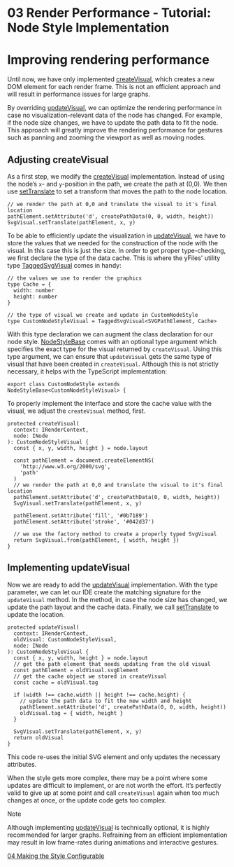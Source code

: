 <!--
 //////////////////////////////////////////////////////////////////////////////
 // @license
 // This file is part of yFiles for HTML 2.6.
 // Use is subject to license terms.
 //
 // Copyright (c) 2000-2023 by yWorks GmbH, Vor dem Kreuzberg 28,
 // 72070 Tuebingen, Germany. All rights reserved.
 //
 //////////////////////////////////////////////////////////////////////////////
-->
# 03 Render Performance - Tutorial: Node Style Implementation

# Improving rendering performance

Until now, we have only implemented [createVisual](https://docs.yworks.com/yfileshtml/#/api/NodeStyleBase#NodeStyleBase-method-createVisual), which creates a new DOM element for each render frame. This is not an efficient approach and will result in performance issues for large graphs.

By overriding [updateVisual](https://docs.yworks.com/yfileshtml/#/api/NodeStyleBase#NodeStyleBase-method-updateVisual), we can optimize the rendering performance in case no visualization-relevant data of the node has changed. For example, if the node size changes, we have to update the path data to fit the node. This approach will greatly improve the rendering performance for gestures such as panning and zooming the viewport as well as moving nodes.

## Adjusting createVisual

As a first step, we modify the [createVisual](https://docs.yworks.com/yfileshtml/#/api/NodeStyleBase#NodeStyleBase-method-createVisual) implementation. Instead of using the node’s `x`\- and `y`\-position in the path, we create the path at (0,0). We then use [setTranslate](https://docs.yworks.com/yfileshtml/#/api/SvgVisual#SvgVisual-defaultmethod-setTranslate) to set a transform that moves the path to the node location.

```
// we render the path at 0,0 and translate the visual to it's final location
pathElement.setAttribute('d', createPathData(0, 0, width, height))
SvgVisual.setTranslate(pathElement, x, y)
```

To be able to efficiently update the visualization in [updateVisual](https://docs.yworks.com/yfileshtml/#/api/NodeStyleBase#NodeStyleBase-method-updateVisual), we have to store the values that we needed for the construction of the node with the visual. In this case this is just the size. In order to get proper type-checking, we first declare the type of the data cache. This is where the yFiles' utility type [TaggedSvgVisual](https://docs.yworks.com/yfileshtml/#/api/TaggedSvgVisual) comes in handy:

```
// the values we use to render the graphics
type Cache = {
  width: number
  height: number
}

// the type of visual we create and update in CustomNodeStyle
type CustomNodeStyleVisual = TaggedSvgVisual<SVGPathElement, Cache>
```

With this type declaration we can augment the class declaration for our node style. [NodeStyleBase](https://docs.yworks.com/yfileshtml/#/api/NodeStyleBase) comes with an optional type argument which specifies the exact type for the visual returned by `createVisual`. Using this type argument, we can ensure that `updateVisual` gets the same type of visual that have been created in `createVisual`. Although this is not strictly necessary, it helps with the TypeScript implementation:

```
export class CustomNodeStyle extends NodeStyleBase<CustomNodeStyleVisual> {
```

To properly implement the interface and store the cache value with the visual, we adjust the `createVisual` method, first.

```
protected createVisual(
  context: IRenderContext,
  node: INode
): CustomNodeStyleVisual {
  const { x, y, width, height } = node.layout

  const pathElement = document.createElementNS(
    'http://www.w3.org/2000/svg',
    'path'
  )
  // we render the path at 0,0 and translate the visual to it's final location
  pathElement.setAttribute('d', createPathData(0, 0, width, height))
  SvgVisual.setTranslate(pathElement, x, y)

  pathElement.setAttribute('fill', '#0b7189')
  pathElement.setAttribute('stroke', '#042d37')

  // we use the factory method to create a properly typed SvgVisual
  return SvgVisual.from(pathElement, { width, height })
}
```

## Implementing updateVisual

Now we are ready to add the [updateVisual](https://docs.yworks.com/yfileshtml/#/api/NodeStyleBase#NodeStyleBase-method-updateVisual) implementation. With the type parameter, we can let our IDE create the matching signature for the `updateVisual` method. In the method, in case the node size has changed, we update the path layout and the cache data. Finally, we call [setTranslate](https://docs.yworks.com/yfileshtml/#/api/SvgVisual#SvgVisual-defaultmethod-setTranslate) to update the location.

```
protected updateVisual(
  context: IRenderContext,
  oldVisual: CustomNodeStyleVisual,
  node: INode
): CustomNodeStyleVisual {
  const { x, y, width, height } = node.layout
  // get the path element that needs updating from the old visual
  const pathElement = oldVisual.svgElement
  // get the cache object we stored in createVisual
  const cache = oldVisual.tag

  if (width !== cache.width || height !== cache.height) {
    // update the path data to fit the new width and height
    pathElement.setAttribute('d', createPathData(0, 0, width, height))
    oldVisual.tag = { width, height }
  }

  SvgVisual.setTranslate(pathElement, x, y)
  return oldVisual
}
```

This code re-uses the initial SVG element and only updates the necessary attributes.

When the style gets more complex, there may be a point where some updates are difficult to implement, or are not worth the effort. It’s perfectly valid to give up at some point and call `createVisual` again when too much changes at once, or the update code gets too complex.

Note

Although implementing [updateVisual](https://docs.yworks.com/yfileshtml/#/api/NodeStyleBase#NodeStyleBase-method-updateVisual) is technically optional, it is highly recommended for larger graphs. Refraining from an efficient implementation may result in low frame-rates during animations and interactive gestures.

[04 Making the Style Configurable](../../tutorial-style-implementation-node/04-making-the-style-configurable/)
